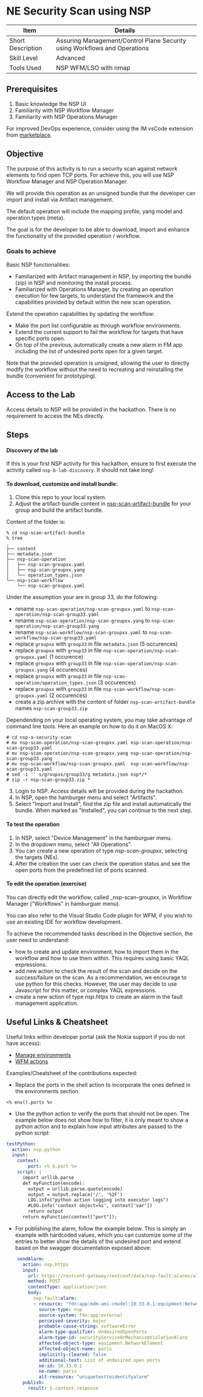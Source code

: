 # NE Security Scan using NSP

| Item | Details |
| --- | --- |
| Short Description | Assuring Management/Control Plane Security using Workflows and Operations |
| Skill Level | Advanced |
| Tools Used | NSP WFM/LSO with nmap |

## Prerequisites
1. Basic knowledge the NSP UI
2. Familiarity with NSP Workflow Manager
3. Familiarity with NSP Operations Manager

For improved DevOps experience, consider using the IM vsCode extension from [marketplace](https://marketplace.visualstudio.com/items?itemName=Nokia.nokia-wfm).

## Objective

The purpose of this activity is to run a security scan against network elements to find open TCP ports.
For achieve this, you will use NSP Workflow Manager and NSP Operation Manager.

We will provide this operation as an unsigned bundle that the developer can import and install via Artifact management.

The default operation will include the mapping profile, yang model and operation types (meta).

The goal is for the developer to be able to download, import and enhance the functionality of the provided operation / workflow.

### Goals to achieve

Basic NSP functionalities:
* Familiarized with Artifact management in NSP, by importing the bundle (zip) in NSP and monitoring the install process.
* Familiarized with Operations Manager, by creating an operation execution for few targets, to understand the framework and the capabilities provided by default within the new scan operation.

Extend the operation capabilities by updating the workflow:
* Make the port list configurable as through workflow environments.
* Extend the current support to fail the workflow for targets that have specific ports open.
* On top of the previous, automatically create a new alarm in FM app including the list of undesired ports open for a given target.

Note that the provided operation is unsigned, allowing the user to directly modify the workflow without the need to recreating and reinstalling the bundle (convenient for prototyping).

## Access to the Lab
Access details to NSP will be provided in the hackathon. There is no requirement to access the NEs directly.

## Steps

#### Discovery of the lab

If this is your first NSP activity for this hackathon, ensure to first execute the activity called `nsp-b-lab-discovery`. It should not take long!

#### To download, customize and install bundle:
1. Clone this repo to your local system.
2. Adjust the artifact-bundle content in [nsp-scan-artifact-bundle](./nsp-scan-artifact-bundle) for your group and build the artifact bundle.

Content of the folder is:
```
% cd nsp-scan-artifact-bundle
% tree
.
├── content
├── metadata.json
├── nsp-scan-operation
│   ├── nsp-scan-groupxx.yaml
│   ├── nsp-scan-groupxx.yang
│   └── operation_types.json
└── nsp-scan-workflow
    └── nsp-scan-groupxx.yaml
```

Under the assumption your are in group 33, do the following:
- rename `nsp-scan-operation/nsp-scan-groupxx.yaml` to `nsp-scan-operation/nsp-scan-group33.yaml`
- rename `nsp-scan-operation/nsp-scan-groupxx.yang` to `nsp-scan-operation/nsp-scan-group33.yang`
- rename `nsp-scan-workflow/nsp-scan-groupxx.yaml`  to `nsp-scan-workflow/nsp-scan-group33.yaml`
- replace `groupxx` with `group33` in file `metadata.json` (5 occurences)
- replace `groupxx` with `group33` in file `nsp-scan-operation/nsp-scan-groupxx.yaml` (1 occurence)
- replace `groupxx` with `group33` in file `nsp-scan-operation/nsp-scan-groupxx.yang` (4 occurences)
- replace `groupxx` with `group33` in file `nsp-scan-operation/operation_types.json` (3 occurences)
- replace `groupxx` with `group33` in file `nsp-scan-workflow/nsp-scan-groupxx.yaml` (2 occurences)
- create a zip archive with the content of folder `nsp-scan-artifact-bundle` names `nsp-scan-group33.zip`

Dependending on your local operating system, you may take advantage of command line tools.
Here an example on how to do it on MacOS X:

```
# cd nsp-a-security-scan
# mv nsp-scan-operation/nsp-scan-groupxx.yaml nsp-scan-operation/nsp-scan-group33.yaml
# mv nsp-scan-operation/nsp-scan-groupxx.yang nsp-scan-operation/nsp-scan-group33.yang
# mv nsp-scan-workflow/nsp-scan-groupxx.yaml  nsp-scan-workflow/nsp-scan-group33.yaml
# sed -i '' s/groupxx/group33/g metadata.json nsp*/*
# zip -r nsp-scan-group33.zip *
```

3. Login to NSP. Access details will be provided during the hackathon.
4. In NSP, open the hamburger menu and select "Artifacts".
5. Select "Import and Install", find the zip file and install automatically the bundle. When marked as "Installed", you can continue to the next step.

#### To test the operation
1. In NSP, select "Device Management" in the hamburguer menu.
2. In the dropdown menu, select "All Operations".
3. You can create a new operation of type _nsp-scan-groupxx_, selecting the targets (NEs).
4. After the creation the user can check the operation status and see the open ports from the predefined list of ports scanned.

#### To edit the operation (exercise)
You can directly edit the workflow, called _nsp-scan-groupxx, in Workflow Manager ("Workflows" in hamburguer menu).

You can also refer to the Visual Studio Code plugin for WFM, if you wish to use an existing IDE for workflow development.

To achieve the recommended tasks described in the Objective section, the user need to understand:
* how to create and update environment, how to import them in the workflow and how to use them within. This requires using basic YAQL expressions.
* add new action to check the result of the scan and decide on the success/failure on the scan. As a recommendation, we encourage to use python for this checks. However, the user may decide to use Javascript for this matter, or complex YAQL expressions.
* create a new action of type _nsp.https_ to create an alarm in the fault management application.

## Useful Links & Cheatsheet

Useful links within developer portal (ask the Nokia support if you do not have access):
* [Manage environments](https://network.developer.nokia.com/learn/24_4/network-programmability-automation-frameworks/workflow-manager-framework/wfm-workflow-development/wfm-Advanced-Concepts/#Advanced_concepts_Environments)
* [WFM actions](https://network.developer.nokia.com/learn/24_4/network-programmability-automation-frameworks/workflow-manager-framework/wfm-workflow-development/wfm-workflow-actions/)

Examples/Cheatsheet of the contributions expected:

* Replace the ports in the shell action to incorporate the ones defined in the environments section
```yaql
<% env().ports %>
```
* Use the python action to verify the ports that should not be open. The example below does not show how to filter, it is only meant to show a python action and to explain how input attributes are passed to the python script:
```yaml
testPython:
  action: nsp.python
  input:
    context:
        port: <% $.port %>
    script: |
      import urllib.parse
      def myFunction(encode):
        output = urllib.parse.quote(encode)
        output = output.replace('/', '%2F')
        LOG.info("python action logging into executor logs")
        #LOG.info('context object=%s', context['var'])
        return output
      return myFunction(context["port"]);
```
* For publishing the alarm, follow the example below. This is simply an example with hardcoded values, which you can customize some of the entries to better show the details of the undesired port and extend based on the swagger documentation exposed above:
```yaml
    sendAlarm:
      action: nsp.https
      input:
        url: https://restconf-gateway/restconf/data/nsp-fault:alarms/alarm-list
        method: POST
        contentType: application/json
        body:
          nsp-fault:alarm:
          - resource: "fdn:app:mdm-ami-cmodel:10.33.0.1:equipment:NetworkElement"
            source-type: nsp
            source-system: fdn:app:external
            perceived-severity: major
            probable-cause-string: softwareError
            alarm-type-qualifier: UndesiredOpenPorts
            alarm-type-id: securityServiceOrMechanismViolationAlarm
            affected-object-type: equipment.NetworkElement
            affected-object-name: paris
            implicitly-cleared: false
            additional-text: List of undesired open ports
            ne-id: 10.33.0.1
            ne-name: paris
            alt-resource: "uniquetexttoidentifyalarm"
      publish:
        result: $.content.response
```
